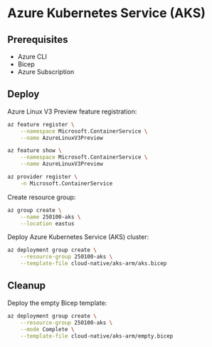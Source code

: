 # Azure Kubernetes Service (AKS)

## Prerequisites

- Azure CLI
- Bicep
- Azure Subscription

## Deploy

Azure Linux V3 Preview feature registration:

```bash
az feature register \
    --namespace Microsoft.ContainerService \
    --name AzureLinuxV3Preview
```

```bash
az feature show \
    --namespace Microsoft.ContainerService \
    --name AzureLinuxV3Preview
```

```bash
az provider register \
    -n Microsoft.ContainerService
```

Create resource group:

```bash
az group create \
    --name 250100-aks \
    --location eastus
```

Deploy Azure Kubernetes Service (AKS) cluster:

```bash
az deployment group create \
    --resource-group 250100-aks \
    --template-file cloud-native/aks-arm/aks.bicep
```

## Cleanup

Deploy the empty Bicep template:

```bash
az deployment group create \
    --resource-group 250100-aks \
    --mode Complete \
    --template-file cloud-native/aks-arm/empty.bicep
```
